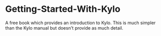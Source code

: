 # Getting-Started-With-Kylo

A free book which provides an introduction to Kylo. This is much simpler than the Kylo manual but doesn't provide as much detail. 
